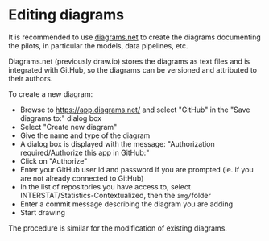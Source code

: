 # Editing diagrams

It is recommended to use [diagrams.net](https://app.diagrams.net/) to create the diagrams documenting the pilots, in particular the models, data pipelines, etc. 

Diagrams.net (previously draw.io) stores the diagrams as text files and is integrated with GitHub, so the diagrams can be versioned and attributed to their authors.

To create a new diagram:

* Browse to https://app.diagrams.net/ and select "GitHub" in the "Save diagrams to:" dialog box
* Select "Create new diagram"
* Give the name and type of the diagram
* A dialog box is displayed with the message: "Authorization required/Authorize this app in GitHub:"
* Click on "Authorize"
* Enter your GitHub user id and password if you are prompted (ie. if you are not already connected to GitHub)
* In the list of repositories you have access to, select INTERSTAT/Statistics-Contextualized, then the `img/`folder
* Enter a commit message describing the diagram you are adding
* Start drawing

The procedure is similar for the modification of existing diagrams.